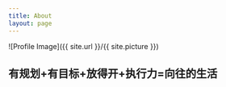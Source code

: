```yaml
---
title: About
layout: page
---
```

![Profile Image]({{ site.url }}/{{ site.picture }})

## 有规划+有目标+放得开+执行力=向往的生活

